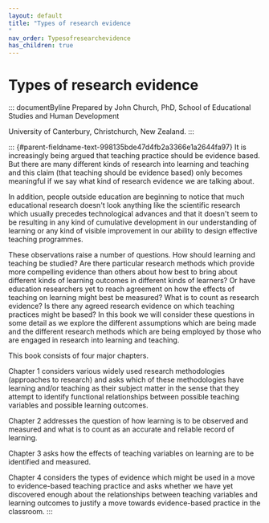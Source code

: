 ```yaml
---
layout: default
title: "Types of research evidence 
"
nav_order: Typesofresearchevidence
has_children: true
---
```

# Types of research evidence 


::: documentByline
Prepared by John Church, PhD, School of Educational Studies and Human
Development

University of Canterbury, Christchurch, New Zealand.
:::

::: {#parent-fieldname-text-998135bde47d4fb2a3366e1a2644fa97}
It is increasingly being argued that teaching practice should be
evidence based. But there are many different kinds of research into
learning and teaching and this claim (that teaching should be evidence
based) only becomes meaningful if we say what kind of research evidence
we are talking about.

In addition, people outside education are beginning to notice that much
educational research doesn't look anything like the scientific research
which usually precedes technological advances and that it doesn't seem
to be resulting in any kind of cumulative development in our
understanding of learning or any kind of visible improvement in our
ability to design effective teaching programmes.

These observations raise a number of questions. How should learning and
teaching be studied? Are there particular research methods which provide
more compelling evidence than others about how best to bring about
different kinds of learning outcomes in different kinds of learners? Or
have education researchers yet to reach agreement on how the effects of
teaching on learning might best be measured? What is to count as
research evidence? Is there any agreed research evidence on which
teaching practices might be based? In this book we will consider these
questions in some detail as we explore the different assumptions which
are being made and the different research methods which are being
employed by those who are engaged in research into learning and
teaching.

This book consists of four major chapters.

Chapter 1 considers various widely used research methodologies
(approaches to research) and asks which of these methodologies have
learning and/or teaching as their subject matter in the sense that they
attempt to identify functional relationships between possible teaching
variables and possible learning outcomes.

Chapter 2 addresses the question of how learning is to be observed and
measured and what is to count as an accurate and reliable record of
learning.

Chapter 3 asks how the effects of teaching variables on learning are to
be identified and measured.

Chapter 4 considers the types of evidence which might be used in a move
to evidence-based teaching practice and asks whether we have yet
discovered enough about the relationships between teaching variables and
learning outcomes to justify a move towards evidence-based practice in
the classroom.
:::
